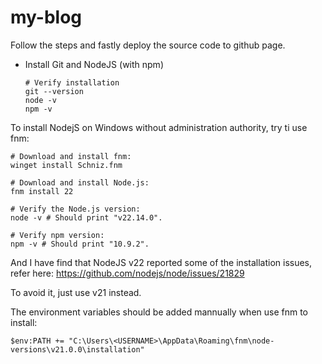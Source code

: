 # my-blog
Follow the steps and fastly deploy the source code to github page.

- Install Git and NodeJS (with npm)
  ```
  # Verify installation
  git --version
  node -v
  npm -v
  ```

To install NodejS on Windows without administration authority, try ti use fnm:

```
# Download and install fnm:
winget install Schniz.fnm

# Download and install Node.js:
fnm install 22

# Verify the Node.js version:
node -v # Should print "v22.14.0".

# Verify npm version:
npm -v # Should print "10.9.2".

```

And I have find that NodeJS v22 reported some of the installation issues, refer here: https://github.com/nodejs/node/issues/21829  

To avoid it, just use v21 instead.  

The environment variables should be added mannually when use fnm to install:

```
$env:PATH += "C:\Users\<USERNAME>\AppData\Roaming\fnm\node-versions\v21.0.0\installation"
```